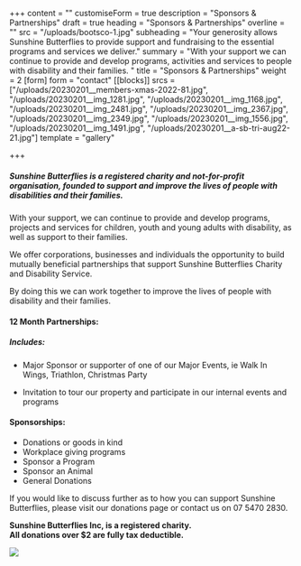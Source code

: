 +++
content = ""
customiseForm = true
description = "Sponsors & Partnerships"
draft = true
heading = "Sponsors & Partnerships"
overline = ""
src = "/uploads/bootsco-1.jpg"
subheading = "Your generosity allows Sunshine Butterflies to provide support and fundraising to the essential programs and services we deliver."
summary = "With your support we can continue to provide and develop programs, activities and services to people with disability and their families. "
title = "Sponsors & Partnerships"
weight = 2
[form]
form = "contact"
[[blocks]]
srcs = ["/uploads/20230201__members-xmas-2022-81.jpg", "/uploads/20230201__img_1281.jpg", "/uploads/20230201__img_1168.jpg", "/uploads/20230201__img_2481.jpg", "/uploads/20230201__img_2367.jpg", "/uploads/20230201__img_2349.jpg", "/uploads/20230201__img_1556.jpg", "/uploads/20230201__img_1491.jpg", "/uploads/20230201__a-sb-tri-aug22-21.jpg"]
template = "gallery"

+++

##### **Sunshine Butterflies is a registered charity and not-for-profit organisation, founded to support and improve the lives of people with disabilities and their families.**

With your support, we can continue to provide and develop programs, projects and services for children, youth and young adults with disability, as well as support to their families.

We offer corporations, businesses and individuals the opportunity to build mutually beneficial partnerships that support Sunshine Butterflies Charity and Disability Service.

By doing this we can work together to improve the lives of people with disability and their families.

#### 12 Month Partnerships:

##### Includes:

- Major Sponsor or supporter of one of our Major Events, ie Walk In Wings, Triathlon, Christmas Party

- Invitation to tour our property and participate in our internal events and programs

#### Sponsorships:

- Donations or goods in kind
- Workplace giving programs
- Sponsor a Program
- Sponsor an Animal
- General Donations

If you would like to discuss further as to how you can support Sunshine Butterflies, please visit our donations page or contact us on 07 5470 2830.

**Sunshine Butterflies Inc, is a registered charity.  
All donations over $2 are fully tax deductible.**

![](https://www.sunshinebutterflies.com.au/Images/ACNC%20Logo.jpg?Action=thumbnail&algorithm=fill_proportional&width=200)

